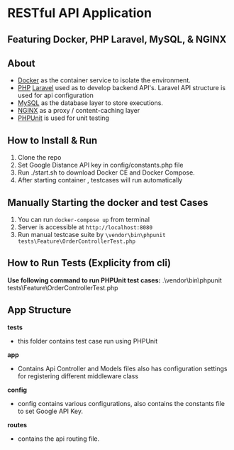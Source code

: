# RESTful API Application
## Featuring Docker, PHP Laravel, MySQL, & NGINX

## About
- [Docker](https://www.docker.com/) as the container service to isolate the environment.
- [PHP](https://php.net) [Laravel](https://laravel.com) used as to develop backend API's. Laravel API structure is used for api configuration
- [MySQL](https://www.mysql.com/) as the database layer to store executions.
- [NGINX](https://docs.nginx.com/nginx/admin-guide/content-cache/content-caching/) as a proxy / content-caching layer
- [PHPUnit](https://phpunit.de/) is used for unit testing

## How to Install & Run

1.  Clone the repo
2.  Set Google Distance API key in config/constants.php file
3.  Run ./start.sh to download Docker CE and Docker Compose.
4.  After starting container , testcases will run automatically

## Manually Starting the docker and test Cases

1. You can run `docker-compose up` from terminal
2. Server is accessible at `http://localhost:8080`
3. Run manual testcase suite by `\vendor\bin\phpunit tests\Feature\OrderControllerTest.php`

## How to Run Tests (Explicity from cli)
**Use following command to run PHPUnit test cases:**
.\vendor\bin\phpunit tests\Feature\OrderControllerTest.php

## App Structure

**tests**

- this folder contains test case run using PHPUnit

**app**

- Contains Api Controller and Models files also has configuration settings for registering different middleware class

**config**

- config contains various configurations, also contains the constants file to set Google API Key.

**routes**

- contains the api routing file.
